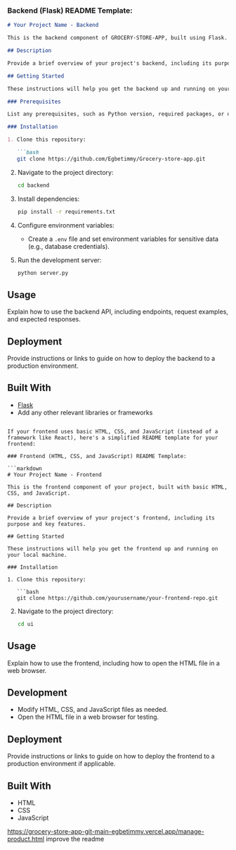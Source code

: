
### Backend (Flask) README Template:

```markdown
# Your Project Name - Backend

This is the backend component of GROCERY-STORE-APP, built using Flask.

## Description

Provide a brief overview of your project's backend, including its purpose and key features.

## Getting Started

These instructions will help you get the backend up and running on your local machine.

### Prerequisites

List any prerequisites, such as Python version, required packages, or databases.

### Installation

1. Clone this repository:

   ```bash
   git clone https://github.com/Egbetimmy/Grocery-store-app.git
   ```

2. Navigate to the project directory:

   ```bash
   cd backend
   ```

3. Install dependencies:

   ```bash
   pip install -r requirements.txt
   ```

4. Configure environment variables:
   
   - Create a `.env` file and set environment variables for sensitive data (e.g., database credentials).
   
5. Run the development server:

   ```bash
   python server.py
   ```

## Usage

Explain how to use the backend API, including endpoints, request examples, and expected responses.

## Deployment

Provide instructions or links to guide on how to deploy the backend to a production environment.

## Built With

- [Flask](https://flask.palletsprojects.com/en/2.1.x/)
- Add any other relevant libraries or frameworks



```

If your frontend uses basic HTML, CSS, and JavaScript (instead of a framework like React), here's a simplified README template for your frontend:

### Frontend (HTML, CSS, and JavaScript) README Template:

```markdown
# Your Project Name - Frontend

This is the frontend component of your project, built with basic HTML, CSS, and JavaScript.

## Description

Provide a brief overview of your project's frontend, including its purpose and key features.

## Getting Started

These instructions will help you get the frontend up and running on your local machine.

### Installation

1. Clone this repository:

   ```bash
   git clone https://github.com/yourusername/your-frontend-repo.git
   ```

2. Navigate to the project directory:

   ```bash
   cd ui
   ```

## Usage

Explain how to use the frontend, including how to open the HTML file in a web browser.

## Development

- Modify HTML, CSS, and JavaScript files as needed.
- Open the HTML file in a web browser for testing.

## Deployment

Provide instructions or links to guide on how to deploy the frontend to a production environment if applicable.

## Built With

- HTML
- CSS
- JavaScript

https://grocery-store-app-git-main-egbetimmy.vercel.app/manage-product.html
improve the readme